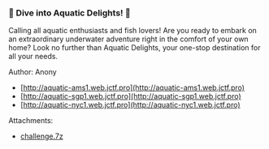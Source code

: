 ### 🐠 Dive into Aquatic Delights! 🌊

Calling all aquatic enthusiasts and fish lovers! Are you ready to embark on an extraordinary underwater adventure right in the comfort of your own home? Look no further than Aquatic Delights, your one-stop destination for all your needs.

Author: Anony

* [http://aquatic-ams1.web.jctf.pro](http://aquatic-ams1.web.jctf.pro)
* [http://aquatic-sgp1.web.jctf.pro](http://aquatic-sgp1.web.jctf.pro)
* [http://aquatic-nyc1.web.jctf.pro](http://aquatic-nyc1.web.jctf.pro)



Attachments:
* [challenge.7z](./public/challenge.7z)